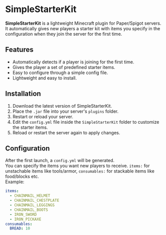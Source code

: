 # SimpleStarterKit

**SimpleStarterKit** is a lightweight Minecraft plugin for Paper/Spigot servers.  
It automatically gives new players a starter kit with items you specify in the configuration when they join the server for the first time.

## Features
- Automatically detects if a player is joining for the first time.
- Gives the player a set of predefined starter items.
- Easy to configure through a simple config file.
- Lightweight and easy to install.

## Installation
1. Download the latest version of SimpleStarterKit.
2. Place the `.jar` file into your server's `plugins` folder.
3. Restart or reload your server.
4. Edit the `config.yml` file inside the `SimpleStarterKit` folder to customize the starter items.
5. Reload or restart the server again to apply changes.

## Configuration
After the first launch, a `config.yml` will be generated.  
You can specify the items you want new players to receive. `items:` for unstachable items like tools/armor, `consumables:` for stackable items like food/blocks etc.  
Example:

```yaml
items:
  - CHAINMAIL_HELMET
  - CHAINMAIL_CHESTPLATE
  - CHAINMAIL_LEGGINGS
  - CHAINMAIL_BOOTS
  - IRON_SWORD
  - IRON_PICKAXE
consumables:
  BREAD: 10
